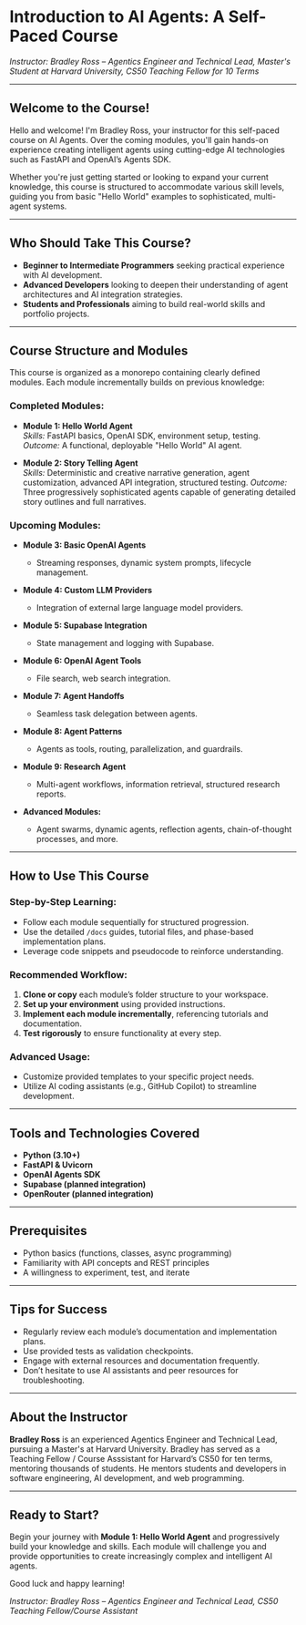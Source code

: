 <!-- File: root/tutorials/course_intro.md -->

# Introduction to AI Agents: A Self-Paced Course

*Instructor: Bradley Ross – Agentics Engineer and Technical Lead, Master's Student at Harvard University, CS50 Teaching Fellow for 10 Terms*

---

## Welcome to the Course!

Hello and welcome! I'm Bradley Ross, your instructor for this self-paced course on AI Agents. Over the coming modules, you'll gain hands-on experience creating intelligent agents using cutting-edge AI technologies such as FastAPI and OpenAI’s Agents SDK.

Whether you're just getting started or looking to expand your current knowledge, this course is structured to accommodate various skill levels, guiding you from basic "Hello World" examples to sophisticated, multi-agent systems.

---

## Who Should Take This Course?

- **Beginner to Intermediate Programmers** seeking practical experience with AI development.
- **Advanced Developers** looking to deepen their understanding of agent architectures and AI integration strategies.
- **Students and Professionals** aiming to build real-world skills and portfolio projects.

---

## Course Structure and Modules

This course is organized as a monorepo containing clearly defined modules. Each module incrementally builds on previous knowledge:

### Completed Modules:

- **Module 1: Hello World Agent**  
  *Skills:* FastAPI basics, OpenAI SDK, environment setup, testing.  
  *Outcome:* A functional, deployable "Hello World" AI agent.

- **Module 2: Story Telling Agent**  
  *Skills:* Deterministic and creative narrative generation, agent customization, advanced API integration, structured testing.
  *Outcome:* Three progressively sophisticated agents capable of generating detailed story outlines and full narratives.

### Upcoming Modules:

- **Module 3: Basic OpenAI Agents**  
  - Streaming responses, dynamic system prompts, lifecycle management.

- **Module 4: Custom LLM Providers**  
  - Integration of external large language model providers.

- **Module 5: Supabase Integration**  
  - State management and logging with Supabase.

- **Module 6: OpenAI Agent Tools**  
  - File search, web search integration.

- **Module 7: Agent Handoffs**  
  - Seamless task delegation between agents.

- **Module 8: Agent Patterns**  
  - Agents as tools, routing, parallelization, and guardrails.

- **Module 9: Research Agent**  
  - Multi-agent workflows, information retrieval, structured research reports.

- **Advanced Modules:**  
  - Agent swarms, dynamic agents, reflection agents, chain-of-thought processes, and more.

---

## How to Use This Course

### Step-by-Step Learning:

- Follow each module sequentially for structured progression.
- Use the detailed `/docs` guides, tutorial files, and phase-based implementation plans.
- Leverage code snippets and pseudocode to reinforce understanding.

### Recommended Workflow:

1. **Clone or copy** each module’s folder structure to your workspace.
2. **Set up your environment** using provided instructions.
3. **Implement each module incrementally**, referencing tutorials and documentation.
4. **Test rigorously** to ensure functionality at every step.

### Advanced Usage:

- Customize provided templates to your specific project needs.
- Utilize AI coding assistants (e.g., GitHub Copilot) to streamline development.

---

## Tools and Technologies Covered

- **Python (3.10+)**
- **FastAPI & Uvicorn**
- **OpenAI Agents SDK**
- **Supabase (planned integration)**
- **OpenRouter (planned integration)**

---

## Prerequisites

- Python basics (functions, classes, async programming)
- Familiarity with API concepts and REST principles
- A willingness to experiment, test, and iterate

---

## Tips for Success

- Regularly review each module’s documentation and implementation plans.
- Use provided tests as validation checkpoints.
- Engage with external resources and documentation frequently.
- Don’t hesitate to use AI assistants and peer resources for troubleshooting.

---

## About the Instructor

**Bradley Ross** is an experienced Agentics Engineer and Technical Lead, pursuing a Master's at Harvard University. Bradley has served as a Teaching Fellow / Course Asssistant for Harvard’s CS50 for ten terms, mentoring thousands of students.  He mentors students and developers in software engineering, AI development, and web programming.

---

## Ready to Start?

Begin your journey with **Module 1: Hello World Agent** and progressively build your knowledge and skills. Each module will challenge you and provide opportunities to create increasingly complex and intelligent AI agents.

Good luck and happy learning!

*Instructor: Bradley Ross – Agentics Engineer and Technical Lead, CS50 Teaching Fellow/Course Assistant*